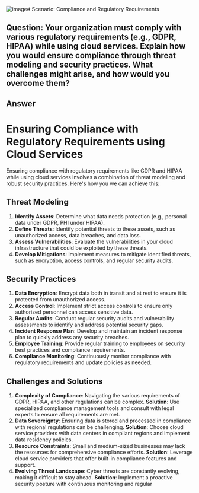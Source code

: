 ![image](https://github.com/user-attachments/assets/07586f50-6b27-4164-8ef9-d1668c1cfe42)# Scenario: Compliance and Regulatory Requirements 

## Question: Your organization must comply with various regulatory requirements (e.g., GDPR, HIPAA) while using cloud services. Explain how you would ensure compliance through threat modeling and security practices. What challenges might arise, and how would you overcome them? 

## Answer
# Ensuring Compliance with Regulatory Requirements using Cloud Services

Ensuring compliance with regulatory requirements like GDPR and HIPAA while using cloud services involves a combination of threat modeling and robust security practices. Here's how you we can achieve this:

## Threat Modeling
1. **Identify Assets**: Determine what data needs protection (e.g., personal data under GDPR, PHI under HIPAA).
2. **Define Threats**: Identify potential threats to these assets, such as unauthorized access, data breaches, and data loss.
3. **Assess Vulnerabilities**: Evaluate the vulnerabilities in your cloud infrastructure that could be exploited by these threats.
4. **Develop Mitigations**: Implement measures to mitigate identified threats, such as encryption, access controls, and regular security audits.

## Security Practices
1. **Data Encryption**: Encrypt data both in transit and at rest to ensure it is protected from unauthorized access.
2. **Access Control**: Implement strict access controls to ensure only authorized personnel can access sensitive data.
3. **Regular Audits**: Conduct regular security audits and vulnerability assessments to identify and address potential security gaps.
4. **Incident Response Plan**: Develop and maintain an incident response plan to quickly address any security breaches.
5. **Employee Training**: Provide regular training to employees on security best practices and compliance requirements.
6. **Compliance Monitoring**: Continuously monitor compliance with regulatory requirements and update policies as needed.

## Challenges and Solutions
1. **Complexity of Compliance**: Navigating the various requirements of GDPR, HIPAA, and other regulations can be complex. 
   **Solution**: Use specialized compliance management tools and consult with legal experts to ensure all requirements are met.
2. **Data Sovereignty**: Ensuring data is stored and processed in compliance with regional regulations can be challenging. 
   **Solution**: Choose cloud service providers with data centers in compliant regions and implement data residency policies.
3. **Resource Constraints**: Small and medium-sized businesses may lack the resources for comprehensive compliance efforts. 
   **Solution**: Leverage cloud service providers that offer built-in compliance features and support.
4. **Evolving Threat Landscape**: Cyber threats are constantly evolving, making it difficult to stay ahead. 
   **Solution**: Implement a proactive security posture with continuous monitoring and regular
